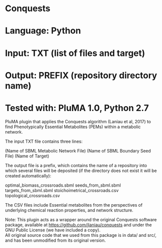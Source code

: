# Conquests
# Language: Python
# Input: TXT (list of files and target)
# Output: PREFIX (repository directory name)
# Tested with: PluMA 1.0, Python 2.7

PluMA plugin that applies the Conquests algorithm (Laniau et al, 2017)
to find Phenotypically Essential Metabolites (PEMs) within a metabolic network.

The input TXT file contains three lines:

(Name of SBML Metabolic Network File)
(Name of SBML Boundary Seed File)
(Name of Target) 

The output file is a prefix, which contains the name of a repository
into which several files will be deposited (if the directory does not exist
it will be created automatically):

optimal_biomass_crossroads.sbml
seeds_from_sbml.sbml
targets_from_sbml.sbml
stoichoimetrical_crossroads.csv
topological_crossroads.csv

The CSV files include Essential metabolites from the perspectives of
underlying chemical reaction properties, and network structure.

Note: This plugin acts as a wrapper around the original Conquests software
package, available at https://github.com/jlaniau/conquests and under
the GNU Public License (we have included a copy).  
All original source code that we used from this package is in data/
and src/, and has been unmodified from its original version.
